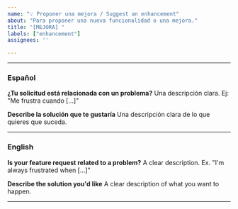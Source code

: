 ```yaml
---
name: "💡 Proponer una mejora / Suggest an enhancement"
about: "Para proponer una nueva funcionalidad o una mejora."
title: "[MEJORA] "
labels: ["enhancement"]
assignees: ''

---
```


---

### Español
**¿Tu solicitud está relacionada con un problema?**
Una descripción clara. Ej: "Me frustra cuando [...]"

**Describe la solución que te gustaría**
Una descripción clara de lo que quieres que suceda.

---

### English
**Is your feature request related to a problem?**
A clear description. Ex. "I'm always frustrated when [...]"

**Describe the solution you'd like**
A clear description of what you want to happen.

---
